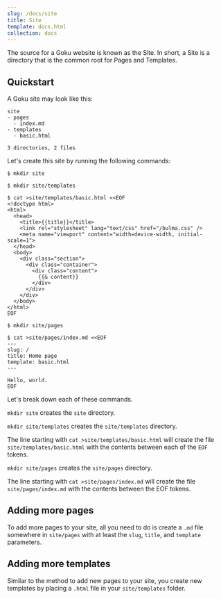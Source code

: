```yaml
---
slug: /docs/site
title: Site
template: docs.html
collection: docs
---
```


The source for a Goku website is known as the Site. In short, a Site is a directory that is the common root for Pages and Templates.

## Quickstart

A Goku site may look like this:

```
site
- pages
  - index.md
- templates
  - basic.html

3 directories, 2 files
```

Let's create this site by running the following commands:

```shell-session
$ mkdir site

$ mkdir site/templates

$ cat >site/templates/basic.html <<EOF
<!doctype html>
<html>
  <head>
    <title>{{title}}</title>
    <link rel="stylesheet" lang="text/css" href="/bulma.css" />
    <meta name="viewport" content="width=device-width, initial-scale=1">
  </head>
  <body>
    <div class="section">
      <div class="container">
        <div class="content">
          {{& content}}
        </div>
      </div>
    </div>
  </body>
</html>
EOF

$ mkdir site/pages

$ cat >site/pages/index.md <<EOF
---
slug: /
title: Home page
template: basic.html
---

Hello, world.
EOF
```

Let's break down each of these commands.

`mkdir site` creates the `site` directory.

`mkdir site/templates` creates the `site/templates` directory.

The line starting with `cat >site/templates/basic.html` will create the file `site/templates/basic.html` with the contents between each of the `EOF` tokens.

`mkdir site/pages` creates the `site/pages` directory.

The line starting with `cat >site/pages/index.md` will create the file `site/pages/index.md` with the contents between the EOF tokens.

## Adding more pages

To add more pages to your site, all you need to do is create a `.md` file somewhere in `site/pages` with at least the `slug`, `title`, and `template` parameters.

## Adding more templates

Similar to the method to add new pages to your site, you create new templates by placing a `.html` file in your `site/templates` folder.
